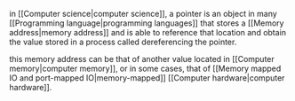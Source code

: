 in [[Computer science|computer science]], a pointer is an object in many [[Programming language|programming languages]] that stores a [[Memory address|memory address]] and is able to reference that location and obtain the value stored in a process called dereferencing the pointer.

this memory address can be that of another value located in [[Computer memory|computer memory]], or in some cases, that of [[Memory mapped IO and port-mapped IO|memory-mapped]] [[Computer hardware|computer hardware]].